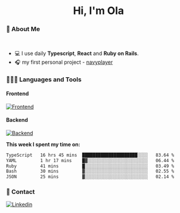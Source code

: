 <h1 align="center">Hi, I'm Ola</h1>

### 💅 About Me

<br/>

- 💻 I use daily **Typescript**, **React** and **Ruby on Rails**.
- 🎧 my first personal project - [navyplayer](https://navyplayer.netlify.app/)

### 👩🏻‍💻 Languages and Tools

#### Frontend

[![Frontend](https://skillicons.dev/icons?i=react,nextjs,ts,js,html,css,scss,tailwind)](https://skillicons.dev)

#### Backend
[![Backend](https://skillicons.dev/icons?i=nodejs,express,nestjs,rails,graphql)](https://skillicons.dev)

**This week I spent my time on:**

<!--START_SECTION:waka-->

```txt
TypeScript   16 hrs 45 mins  █████████████████████░░░░   83.64 %
YAML         1 hr 17 mins    █▓░░░░░░░░░░░░░░░░░░░░░░░   06.44 %
Ruby         41 mins         █░░░░░░░░░░░░░░░░░░░░░░░░   03.49 %
Bash         30 mins         ▓░░░░░░░░░░░░░░░░░░░░░░░░   02.55 %
JSON         25 mins         ▓░░░░░░░░░░░░░░░░░░░░░░░░   02.14 %
```

<!--END_SECTION:waka-->

### 📨 Contact
  
[![Linkedin](https://skillicons.dev/icons?i=linkedin)](https://linkedin.com/in/aleksandra-kamińska)
